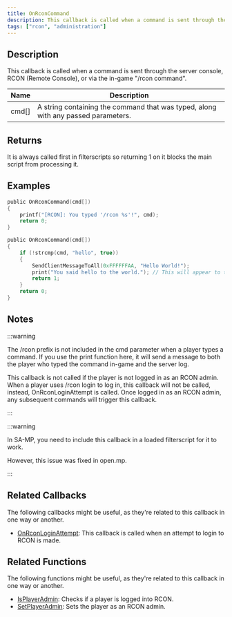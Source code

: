 ```yaml
---
title: OnRconCommand
description: This callback is called when a command is sent through the server console, RCON, or via the in-game "/rcon command".
tags: ["rcon", "administration"]
---
```


## Description

This callback is called when a command is sent through the server console, RCON (Remote Console), or via the in-game "/rcon command".

| Name  | Description                                                                       |
| ----- | --------------------------------------------------------------------------------- |
| cmd[] | A string containing the command that was typed, along with any passed parameters. |

## Returns

It is always called first in filterscripts so returning 1 on it blocks the main script from processing it.

## Examples

```c
public OnRconCommand(cmd[])
{
    printf("[RCON]: You typed '/rcon %s'!", cmd);
    return 0;
}

public OnRconCommand(cmd[])
{
    if (!strcmp(cmd, "hello", true))
    {
        SendClientMessageToAll(0xFFFFFFAA, "Hello World!");
        print("You said hello to the world."); // This will appear to the player who typed the rcon command in the chat in white
        return 1;
    }
    return 0;
}
```

## Notes

:::warning

The /rcon prefix is not included in the cmd parameter when a player types a command. If you use the print function here, it will send a message to both the player who typed the command in-game and the server log.

This callback is not called if the player is not logged in as an RCON admin. When a player uses /rcon login to log in, this callback will not be called, instead, OnRconLoginAttempt is called. Once logged in as an RCON admin, any subsequent commands will trigger this callback.

:::

:::warning

In SA-MP, you need to include this callback in a loaded filterscript for it to work.

However, this issue was fixed in open.mp.

:::

## Related Callbacks

The following callbacks might be useful, as they're related to this callback in one way or another. 

- [OnRconLoginAttempt](OnRconLoginAttempt): This callback is called when an attempt to login to RCON is made.

## Related Functions

The following functions might be useful, as they're related to this callback in one way or another. 

- [IsPlayerAdmin](../functions/IsPlayerAdmin): Checks if a player is logged into RCON.
- [SetPlayerAdmin](../functions/SetPlayerAdmin): Sets the player as an RCON admin.
